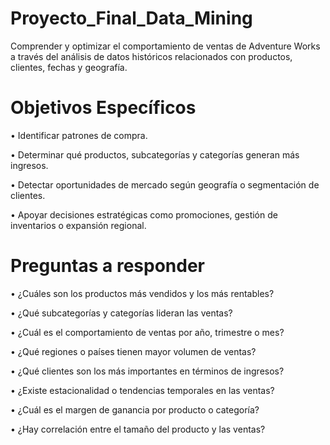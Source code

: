 # Proyecto_Final_Data_Mining
Comprender y optimizar el comportamiento de ventas de Adventure Works a través del análisis de datos históricos relacionados con productos, clientes, fechas y geografía.

# Objetivos Específicos
•	Identificar patrones de compra.

•	Determinar qué productos, subcategorías y categorías generan más ingresos.

•	Detectar oportunidades de mercado según geografía o segmentación de clientes.

•	Apoyar decisiones estratégicas como promociones, gestión de inventarios o expansión regional.

# Preguntas a responder
•	¿Cuáles son los productos más vendidos y los más rentables?

•	¿Qué subcategorías y categorías lideran las ventas?

•	¿Cuál es el comportamiento de ventas por año, trimestre o mes?

•	¿Qué regiones o países tienen mayor volumen de ventas?

•	¿Qué clientes son los más importantes en términos de ingresos?

•	¿Existe estacionalidad o tendencias temporales en las ventas?

•	¿Cuál es el margen de ganancia por producto o categoría?

•	¿Hay correlación entre el tamaño del producto y las ventas?
